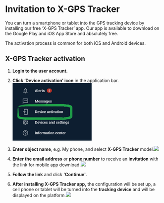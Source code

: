 # Invitation to X-GPS Tracker

You can turn a smartphone or tablet into the GPS tracking device by installing our free ‘X-GPS Tracker’ app. Our app is available to download on the Google Play and iOS App Store and absolutely free.

The activation process is common for both iOS and Android devices.

## X-GPS Tracker activation

1. **Login to the user account.**

2. **Click ‘Device activation’ icon** in the application bar.![image-20250304-171019.png](attachments/image-20250304-171019.png)

3. **Enter object name**, e.g. My phone, and select **X-GPS Tracker** model.![](https://www.navixy.com/wp-content/uploads/2019/11/chrome_2019-11-27_15-27-49.png)

4. **Enter the email address** or **phone number** to receive an **invitation** with the link for mobile app download.![](https://www.navixy.com/wp-content/uploads/2019/06/invite.jpg)

5. **Follow the link** and click **'Continue'**.

6. **After installing X-GPS Tracker app,** the configuration will be set up, a cell phone or tablet will be turned into the **tracking device** and will be displayed on the platform.![](https://www.navixy.com/wp-content/uploads/2021/03/chrome_q37t9e0ltx-331x600.png)